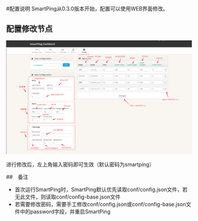 #配置说明
SmartPing从0.3.0版本开始，配置可以使用WEB界面修改。

## 配置修改节点
![](/assets/changeconfig.png)

进行修改后，左上角输入密码即可生效（默认密码为smartping）

##　备注
- 首次运行SmartPing时，SmartPing默认优先读取conf/config.json文件，若无此文件，则读取conf/config-base.json文件
- 若需要修改密码，需要手工修改conf/config.json或conf/config-base.json文件中的password字段，并重启SmartPing